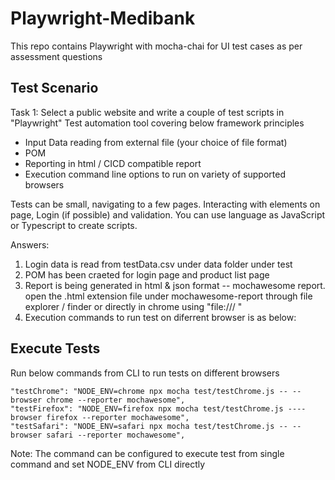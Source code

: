 # Playwright-Medibank
This repo contains Playwright with mocha-chai for UI test cases as per assessment questions

## Test Scenario

Task 1: Select a public website and write a couple of test scripts in &quot;Playwright&quot; Test automation tool
covering below framework principles

* Input Data reading from external file (your choice of file format)
* POM
* Reporting in html / CICD compatible report
* Execution command line options to run on variety of supported browsers

Tests can be small, navigating to a few pages. Interacting with elements on page, Login (if possible)
and validation. You can use language as JavaScript or Typescript to create scripts.

Answers:

1. Login data is read from testData.csv under data folder under test
2. POM has been craeted for login page and product list page
3. Report is being generated in html & json format -- mochawesome report. open the .html extension file under mochawesome-report through 
   file explorer / finder or directly in chrome using "file:/// <file path>"
4. Execution commands to run test on diferrent browser is as below:

## Execute Tests

Run below commands from CLI to run tests on different browsers

	"testChrome": "NODE_ENV=chrome npx mocha test/testChrome.js -- --browser chrome --reporter mochawesome",
    "testFirefox": "NODE_ENV=firefox npx mocha test/testChrome.js ----browser firefox --reporter mochawesome",
    "testSafari": "NODE_ENV=safari npx mocha test/testChrome.js -- --browser safari --reporter mochawesome",	

Note: The command can be configured to execute test from single command and set NODE_ENV from CLI directly

